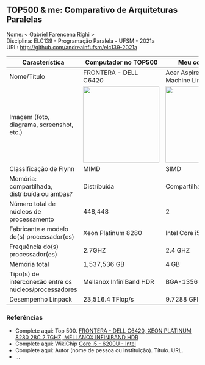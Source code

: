 TOP500 & me: Comparativo de Arquiteturas Paralelas
--------------------------------------------------

Nome: < Gabriel Farencena Righi >  
Disciplina: ELC139 - Programação Paralela - UFSM - 2021a  
URL: http://github.com/andreainfufsm/elc139-2021a  

| Característica                                            | Computador no TOP500  | Meu computador    |
| --------------------------------------------------------- | --------------------- | ---------------   |
| Nome/Título                                               |FRONTERA - DELL C6420 |Acer Aspire E15 (Virtual Machine Linux Mint)|
| Imagem (foto, diagrama, screenshot, etc.)                 |<img src="https://www.tacc.utexas.edu/image/journal/article?img_id=1805393&t=1575409498704" width="200"> |<img src="https://recomendacaodenotebooks.com.br/wp-content/uploads/2015/10/Acer-Aspire-E5-573G-72UF-696x534.jpg" width="200">|
| Classificação de Flynn                                    |         MIMD          |       SIMD        |
| Memória: compartilhada, distribuída ou ambas?             |      Distribuída      |   Compartilhada   |
| Número total de núcleos de processamento                  |        448,448        |         2         |
| Fabricante e modelo do(s) processador(es)                 |  Xeon Platinum 8280   |Intel Core i5 6200U|
| Frequência do(s) processador(es)                          |       2.7GHZ          |      2.4 GHZ      |
| Memória total                                             |      1,537,536 GB     |       4 GB        |
| Tipo(s) de interconexão entre os núcleos/processadores    |Mellanox InfiniBand HDR|      BGA-1356     |
| Desempenho Linpack                                        |    23,516.4 TFlop/s   |  9.7288 GFlops/s  |

### Referências
- Complete aqui: Top 500. [FRONTERA - DELL C6420, XEON PLATINUM 8280 28C 2.7GHZ, MELLANOX INFINIBAND HDR](https://top500.org/system/179607/)
- Complete aqui: WikiChip [Core i5 - 6200U - Intel](https://en.wikichip.org/wiki/intel/core_i5/i5-6200u)
- Complete aqui: Autor (nome de pessoa ou instituição). Título. URL.
- ...

